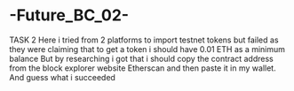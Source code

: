 # -Future_BC_02-
TASK 2 
Here i tried from 2 platforms to import testnet tokens but failed as they were claiming that to get a token i should have 0.01 ETH as a minimum balance
But by researching i got that i should copy the contract address from the block explorer website Etherscan and then paste it in my wallet.
And guess what i succeeded
